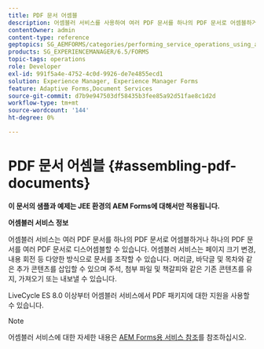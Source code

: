 ```yaml
---
title: PDF 문서 어셈블
description: 어셈블러 서비스를 사용하여 여러 PDF 문서를 하나의 PDF 문서로 어셈블하거나 하나의 PDF 문서를 여러 PDF 문서로 디스어셈블할 수 있습니다.
contentOwner: admin
content-type: reference
geptopics: SG_AEMFORMS/categories/performing_service_operations_using_apis
products: SG_EXPERIENCEMANAGER/6.5/FORMS
topic-tags: operations
role: Developer
exl-id: 991f5a4e-4752-4c0d-9926-de7e4855ecd1
solution: Experience Manager, Experience Manager Forms
feature: Adaptive Forms,Document Services
source-git-commit: d7b9e947503df58435b3fee85a92d51fae8c1d2d
workflow-type: tm+mt
source-wordcount: '144'
ht-degree: 0%

---
```


# PDF 문서 어셈블 {#assembling-pdf-documents}

**이 문서의 샘플과 예제는 JEE 환경의 AEM Forms에 대해서만 적용됩니다.**

**어셈블러 서비스 정보**

어셈블러 서비스는 여러 PDF 문서를 하나의 PDF 문서로 어셈블하거나 하나의 PDF 문서를 여러 PDF 문서로 디스어셈블할 수 있습니다. 어셈블러 서비스는 페이지 크기 변경, 내용 회전 등 다양한 방식으로 문서를 조작할 수 있습니다. 머리글, 바닥글 및 목차와 같은 추가 콘텐츠를 삽입할 수 있으며 주석, 첨부 파일 및 책갈피와 같은 기존 콘텐츠를 유지, 가져오기 또는 내보낼 수 있습니다.

LiveCycle ES 8.0 이상부터 어셈블러 서비스에서 PDF 패키지에 대한 지원을 사용할 수 있습니다.

>[!NOTE]
>
>어셈블러 서비스에 대한 자세한 내용은 [AEM Forms용 서비스 참조](https://www.adobe.com/go/learn_aemforms_services_63)를 참조하십시오.
